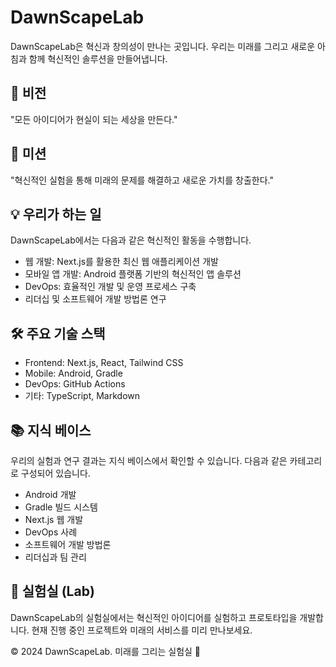 # DawnScapeLab

DawnScapeLab은 혁신과 창의성이 만나는 곳입니다. 우리는 미래를 그리고 새로운 아침과 함께 혁신적인 솔루션을 만들어냅니다.

## 🌟 비전

"모든 아이디어가 현실이 되는 세상을 만든다."

## 🚀 미션

"혁신적인 실험을 통해 미래의 문제를 해결하고 새로운 가치를 창출한다."

## 💡 우리가 하는 일

DawnScapeLab에서는 다음과 같은 혁신적인 활동을 수행합니다.

- 웹 개발: Next.js를 활용한 최신 웹 애플리케이션 개발
- 모바일 앱 개발: Android 플랫폼 기반의 혁신적인 앱 솔루션
- DevOps: 효율적인 개발 및 운영 프로세스 구축
- 리더십 및 소프트웨어 개발 방법론 연구

## 🛠 주요 기술 스택

- Frontend: Next.js, React, Tailwind CSS
- Mobile: Android, Gradle
- DevOps: GitHub Actions
- 기타: TypeScript, Markdown

## 📚 지식 베이스

우리의 실험과 연구 결과는 지식 베이스에서 확인할 수 있습니다. 다음과 같은 카테고리로 구성되어 있습니다.

- Android 개발
- Gradle 빌드 시스템
- Next.js 웹 개발
- DevOps 사례
- 소프트웨어 개발 방법론
- 리더십과 팀 관리

## 🧪 실험실 (Lab)

DawnScapeLab의 실험실에서는 혁신적인 아이디어를 실험하고 프로토타입을 개발합니다. 현재 진행 중인 프로젝트와 미래의 서비스를 미리 만나보세요.

© 2024 DawnScapeLab. 미래를 그리는 실험실 🌅
